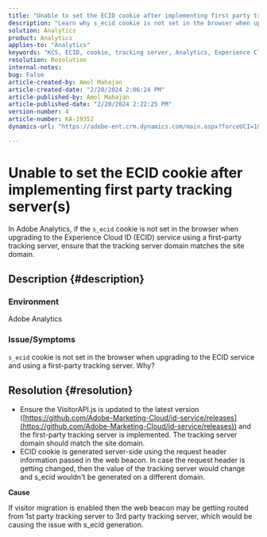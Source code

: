 ```yaml
---
title: "Unable to set the ECID cookie after implementing first party tracking server(s)"
description: "Learn why s_ecid cookie is not set in the browser when upgrading to the ECID service in Adobe Analytics."
solution: Analytics
product: Analytics
applies-to: "Analytics"
keywords: "KCS, ECID, cookie, tracking server, Analytics, Experience Cloud ID"
resolution: Resolution
internal-notes: 
bug: False
article-created-by: Amol Mahajan
article-created-date: "2/20/2024 2:06:24 PM"
article-published-by: Amol Mahajan
article-published-date: "2/20/2024 2:22:25 PM"
version-number: 4
article-number: KA-19352
dynamics-url: "https://adobe-ent.crm.dynamics.com/main.aspx?forceUCI=1&pagetype=entityrecord&etn=knowledgearticle&id=c168863a-f9cf-ee11-9079-6045bd006295"

---
```

# Unable to set the ECID cookie after implementing first party tracking server(s)


In Adobe Analytics, if the `s_ecid` cookie is not set in the browser when upgrading to the Experience Cloud ID (ECID) service using a first-party tracking server, ensure that the tracking server domain matches the site domain.

## Description {#description}


### <b>Environment</b>

Adobe Analytics



### <b>Issue/Symptoms</b>

`s_ecid` cookie is not set in the browser when upgrading to the ECID service and using a first-party tracking server. Why?


## Resolution {#resolution}


- Ensure the VisitorAPI.js is updated to the latest version ([https://github.com/Adobe-Marketing-Cloud/id-service/releases](https://github.com/Adobe-Marketing-Cloud/id-service/releases)) and the first-party tracking server is implemented. The tracking server domain should match the site domain.
- ECID cookie is generated server-side using the request header information passed in the web beacon. In case the request header is getting changed, then the value of the tracking server would change and s_ecid wouldn't be generated on a different domain.


<b>Cause</b>

If visitor migration is enabled then the web beacon may be getting routed from 1st party tracking server to 3rd party tracking server, which would be causing the issue with s_ecid generation.
